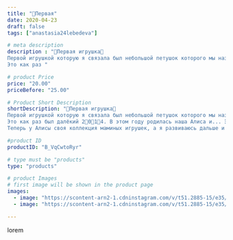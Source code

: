 ```yaml
---
title: "🎀Первая"
date: 2020-04-23
draft: false
tags: ["anastasia24lebedeva"]

# meta description
description : "🎀Первая игрушка🎀
Первой игрушкой которую я связала был небольшой петушок которого мы назвали Жорик🤭. Если честно я даже не помню почему именно так🙈
Это как раз "

# product Price
price: "20.00"
priceBefore: "25.00"

# Product Short Description
shortDescription: "🎀Первая игрушка🎀
Первой игрушкой которую я связала был небольшой петушок которого мы назвали Жорик🤭. Если честно я даже не помню почему именно так🙈
Это как раз был далёкий 2🔹0🔹1🔹4. В этом году родилась наша Алиса и... Это был год 🐓. Связала я его из того что было, и мне понравилось. Тогда я и поняла что хочу вязать игрушки. Потом было ещё много тренировочных игрушек, но они, как говорится, канули в лету.  А Жорик всегда с нами и всегда на видном месте. Мне кажется, что  за столько лет он стал нашим талисманом. Алиса, к слову, несколько раз пыталась его забрать, ведь изначально он вязался ей☺️, но потом смирилась.
Теперь у Алисы своя коллекция маминых игрушек, а я развиваюсь дальше и планирую связать игрушку по своему МК, но это пока что только планы."

#product ID
productID: "B_VqCwtoRyr"

# type must be "products"
type: "products"

# product Images
# first image will be shown in the product page
images:
  - image: "https://scontent-arn2-1.cdninstagram.com/v/t51.2885-15/e35/94222136_630326024190306_232086354706181437_n.jpg?_nc_ht=scontent-arn2-1.cdninstagram.com&_nc_cat=106&_nc_ohc=6QSUphe2TY4AX9e9FSS&se=7&tp=1&oh=5e002284acb5208a79ef1baabd22f455&oe=605AEB40&ig_cache_key=MjI5MzkyNDQ4MjMxNzk4NTEwMg%3D%3D.2"
  - image: "https://scontent-arn2-1.cdninstagram.com/v/t51.2885-15/e35/94418074_226075358808640_1151066522297466497_n.jpg?_nc_ht=scontent-arn2-1.cdninstagram.com&_nc_cat=104&_nc_ohc=Gp67Ab1HB1cAX-l0u7i&se=7&tp=1&oh=366505860193b1d3d0c0107ec2f2d7bf&oe=605D08E3&ig_cache_key=MjI5MzkyNDQ4MjMwMTI2MTk0Nw%3D%3D.2"

---
```

lorem
